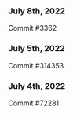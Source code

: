 ### July 8th, 2022

Commit #3362

### July 5th, 2022

Commit #314353


### July 4th, 2022

Commit #72281
